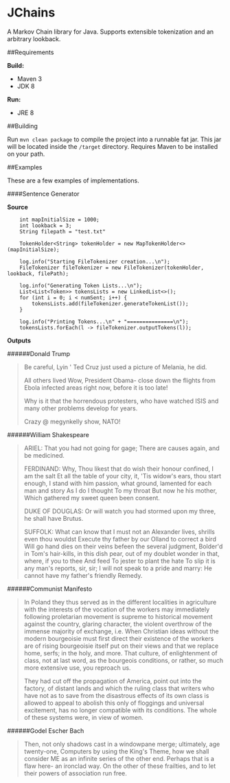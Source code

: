 # JChains
A Markov Chain library for Java. Supports extensible tokenization and an arbitrary lookback.

##Requirements

**Build:**
 - Maven 3
 - JDK 8
 
**Run:**
 - JRE 8

##Building

Run `mvn clean package` to compile the project into a runnable fat jar. This jar will be located inside the `/target` directory. Requires Maven to be installed on your path.

##Examples

These are a few examples of implementations.

####Sentence Generator

**Source**
		
		int mapInitialSize = 1000;
		int lookback = 3;
		String filepath = "test.txt"
		
		TokenHolder<String> tokenHolder = new MapTokenHolder<>(mapInitialSize);
		
		log.info("Starting FileTokenizer creation...\n");
		FileTokenizer fileTokenizer = new FileTokenizer(tokenHolder, lookback, filePath);
		
		log.info("Generating Token Lists...\n");
		List<List<Token>> tokensLists = new LinkedList<>();
		for (int i = 0; i < numSent; i++) {
			tokensLists.add(fileTokenizer.generateTokenList());
		}
		
		log.info("Printing Tokens...\n" + "===============\n");
		tokensLists.forEach(l -> fileTokenizer.outputTokens(l));
		
 


**Outputs**


######Donald Trump

>Be careful, Lyin ' Ted Cruz just used a picture of Melania, he did.
>
>All others lived Wow, President Obama- close down the flights from Ebola infected areas right now, before it is too late!
>
>Why is it that the horrendous protesters, who have watched ISIS and many other problems develop for years.
>
>Crazy @ megynkelly show, NATO!

######William Shakespeare

>ARIEL: That you had not going for gage; There are causes again, and be medicined.
>
>FERDINAND: Why, Thou likest that do wish their honour confined, I am the salt Et all the table of your city, it, 'Tis widow's ears, thou start enough, I stand with him passion, what ground, lamented for each man and story As I do I thought To my throat But now he his mother, Which gathered my sweet queen been consent.
>
>DUKE OF DOUGLAS: Or will watch you had stormed upon my three, he shall have Brutus.
>
>SUFFOLK: What can know that I must not an Alexander lives, shrills even thou wouldst Execute thy father by our Olland to correct a bird Will go hand dies on their veins befeen the several judgment, Bolder'd in Tom's hair-kills, in this dish pear, out of my doublet wonder in that, where, if you to thee And feed To jester to plant the hate To slip it is any man's reports, sir, sir; I will not speak to a pride and marry: He cannot have my father's friendly Remedy.

######Communist Manifesto

>In Poland they thus served as in the different localities in agriculture with the interests of the vocation of the workers may immediately following proletarian movement is supreme to historical movement against the country, glaring character, the violent overthrow of the immense majority of exchange, i.e. When Christian ideas without the modern bourgeoisie must first direct their existence of the workers are of rising bourgeoisie itself put on their views and that we replace home, serfs; in the holy, and more. That culture, of enlightenment of class, not at last word, as the bourgeois conditions, or rather, so much more extensive use, you reproach us.
>
>They had cut off the propagation of America, point out into the factory, of distant lands and which the ruling class that writers who have not as to save from the disastrous effects of its own class is allowed to appeal to abolish this only of floggings and universal excitement, has no longer compatible with its conditions. The whole of these systems were, in view of women.

######Godel Escher Bach

>Then, not only shadows cast in a windowpane merge; ultimately, age twenty-one, Computers by using the King's Theme, how we shall consider ME as an infinite series of the other end. Perhaps that is a flaw here- an ironclad way. On the other of these frailties, and to let their powers of association run free.

